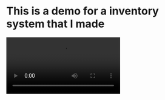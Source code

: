 # This is a demo for a inventory system that I made
![Alt Text](https://thumbs.gfycat.com/PointedDistantBrownbutterfly-mobile.mp4)
